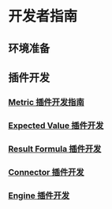 # 开发者指南
## 环境准备
## 插件开发
### [Metric 插件开发指南](metric-plugin-development.md)
### [Expected Value 插件开发](/docs/development/zh-CN/development-environment-setup.md)
### [Result Formula 插件开发](/docs/development/zh-CN/development-environment-setup.md)
### [Connector 插件开发](/docs/development/zh-CN/development-environment-setup.md)
### [Engine 插件开发](/docs/development/zh-CN/development-environment-setup.md)